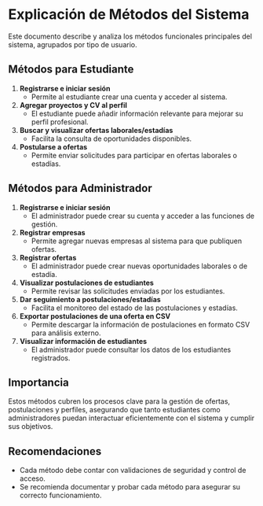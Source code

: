 # Explicación de Métodos del Sistema

Este documento describe y analiza los métodos funcionales principales del sistema, agrupados por tipo de usuario.

## Métodos para Estudiante

1. **Registrarse e iniciar sesión**
   - Permite al estudiante crear una cuenta y acceder al sistema.
2. **Agregar proyectos y CV al perfil**
   - El estudiante puede añadir información relevante para mejorar su perfil profesional.
3. **Buscar y visualizar ofertas laborales/estadías**
   - Facilita la consulta de oportunidades disponibles.
4. **Postularse a ofertas**
   - Permite enviar solicitudes para participar en ofertas laborales o estadías.

## Métodos para Administrador

1. **Registrarse e iniciar sesión**
   - El administrador puede crear su cuenta y acceder a las funciones de gestión.
2. **Registrar empresas**
   - Permite agregar nuevas empresas al sistema para que publiquen ofertas.
3. **Registrar ofertas**
   - El administrador puede crear nuevas oportunidades laborales o de estadía.
4. **Visualizar postulaciones de estudiantes**
   - Permite revisar las solicitudes enviadas por los estudiantes.
5. **Dar seguimiento a postulaciones/estadías**
   - Facilita el monitoreo del estado de las postulaciones y estadías.
6. **Exportar postulaciones de una oferta en CSV**
   - Permite descargar la información de postulaciones en formato CSV para análisis externo.
7. **Visualizar información de estudiantes**
   - El administrador puede consultar los datos de los estudiantes registrados.

## Importancia
Estos métodos cubren los procesos clave para la gestión de ofertas, postulaciones y perfiles, asegurando que tanto estudiantes como administradores puedan interactuar eficientemente con el sistema y cumplir sus objetivos.

## Recomendaciones
- Cada método debe contar con validaciones de seguridad y control de acceso.
- Se recomienda documentar y probar cada método para asegurar su correcto funcionamiento.
